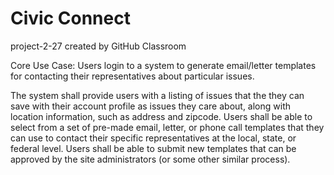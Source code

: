 # Civic Connect
project-2-27 created by GitHub Classroom

Core Use Case: Users login to a system to generate email/letter templates for contacting their representatives about particular issues.

The system shall provide users with a listing of issues that the they can save with their account profile as issues they care about, along with location information, such as address and zipcode.
Users shall be able to select from a set of pre-made email, letter, or phone call templates that they can use to contact their specific representatives at the local, state, or federal level.
Users shall be able to submit new templates that can be approved by the site administrators (or some other similar process).

